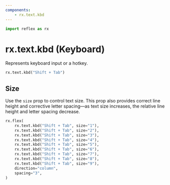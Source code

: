 ```yaml
---
components:
    - rx.text.kbd
---
```


```python exec
import reflex as rx
```

# rx.text.kbd (Keyboard)

Represents keyboard input or a hotkey.

```python demo
rx.text.kbd("Shift + Tab")
```

## Size

Use the `size` prop to control text size. This prop also provides correct line height and corrective letter spacing—as text size increases, the relative line height and letter spacing decrease.

```python demo
rx.flex(
    rx.text.kbd("Shift + Tab", size="1"),
    rx.text.kbd("Shift + Tab", size="2"),
    rx.text.kbd("Shift + Tab", size="3"),
    rx.text.kbd("Shift + Tab", size="4"),
    rx.text.kbd("Shift + Tab", size="5"),
    rx.text.kbd("Shift + Tab", size="6"),
    rx.text.kbd("Shift + Tab", size="7"),
    rx.text.kbd("Shift + Tab", size="8"),
    rx.text.kbd("Shift + Tab", size="9"),
    direction="column",
    spacing="3",
)
```
